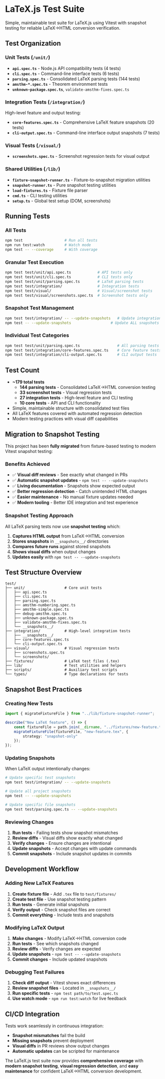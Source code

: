 # LaTeX.js Test Suite

Simple, maintainable test suite for LaTeX.js using Vitest with snapshot testing for reliable LaTeX→HTML conversion verification.

## Test Organization

### Unit Tests (`/unit/`)
- **`api.spec.ts`** - Node.js API compatibility tests (4 tests)
- **`cli.spec.ts`** - Command-line interface tests (6 tests)
- **`parsing.spec.ts`** - Consolidated LaTeX parsing tests (144 tests)
- **`amsthm-*.spec.ts`** - Theorem environment tests
- **`unknown-package.spec.ts`**, `validate-amsthm-fixes.spec.ts`

### Integration Tests (`/integration/`)
High-level feature and output testing:
- **`core-features.spec.ts`** - Comprehensive LaTeX feature snapshots (20 tests)
- **`cli-output.spec.ts`** - Command-line interface output snapshots (7 tests)

### Visual Tests (`/visual/`)
- **`screenshots.spec.ts`** - Screenshot regression tests for visual output

### Shared Utilities (`/lib/`)
- **`fixture-snapshot-runner.ts`** - Fixture-to-snapshot migration utilities
- **`snapshot-runner.ts`** - Pure snapshot testing utilities
- **`load-fixtures.ts`** - Fixture file parser
- **`cmd.ts`** - CLI testing utilities
- **`setup.ts`** - Global test setup (DOM, screenshots)

## Running Tests

### All Tests
```bash
npm test                   # Run all tests
npm run test:watch         # Watch mode
npm test -- --coverage     # With coverage
```

### Granular Test Execution
```bash
npm test test/unit/api.spec.ts            # API tests only
npm test test/unit/cli.spec.ts            # CLI tests only
npm test test/unit/parsing.spec.ts        # LaTeX parsing tests
npm test test/integration/                # Integration tests
npm test test/visual/                     # Visual/screenshot tests
npm test test/visual/screenshots.spec.ts  # Screenshot tests only
```

### Snapshot Test Management
```bash
npm test test/integration/ -- --update-snapshots   # Update integration snapshots
npm test -- --update-snapshots                  # Update ALL snapshots in project
```

### Individual Test Categories
```bash
npm test test/unit/parsing.spec.ts                 # All parsing tests
npm test test/integration/core-features.spec.ts    # Core feature tests
npm test test/integration/cli-output.spec.ts       # CLI output tests
```

## Test Count
- **~179 total tests**
  - **144 parsing tests** - Consolidated LaTeX→HTML conversion testing
  - **33 screenshot tests** - Visual regression tests  
  - **27 integration tests** - High-level feature and CLI testing
  - **10 core tests** - API and CLI functionality
- Simple, maintainable structure with consolidated test files
- All LaTeX features covered with automated regression detection
- Modern testing practices with visual diff capabilities

## Migration to Snapshot Testing

This project has been **fully migrated** from fixture-based testing to modern Vitest snapshot testing:

### Benefits Achieved
- ✅ **Visual diff reviews** - See exactly what changed in PRs
- ✅ **Automatic snapshot updates** - `npm test -- --update-snapshots`
- ✅ **Living documentation** - Snapshots show expected output
- ✅ **Better regression detection** - Catch unintended HTML changes
- ✅ **Easier maintenance** - No manual fixture updates needed
- ✅ **Modern tooling** - Better IDE integration and test experience

### Snapshot Testing Approach
All LaTeX parsing tests now use **snapshot testing** which:
1. **Captures HTML output** from LaTeX→HTML conversion
2. **Stores snapshots** in `__snapshots__/` directories
3. **Compares future runs** against stored snapshots  
4. **Shows visual diffs** when output changes
5. **Updates easily** with `npm test -- --update-snapshots`

## Test Structure Overview

```
test/
├── unit/                  # Core unit tests
│   ├── api.spec.ts
│   ├── cli.spec.ts
│   ├── parsing.spec.ts
│   ├── amsthm-numbering.spec.ts
│   ├── amsthm-simple.spec.ts
│   ├── debug-amsthm.spec.ts
│   ├── unknown-package.spec.ts
│   ├── validate-amsthm-fixes.spec.ts
│   └── __snapshots__/
├── integration/           # High-level integration tests
│   ├── __snapshots__/
│   ├── core-features.spec.ts
│   └── cli-output.spec.ts
├── visual/                # Visual regression tests
│   ├── screenshots.spec.ts
│   └── screenshots/
├── fixtures/              # LaTeX test files (.tex)
├── lib/                   # Test utilities and helpers
├── scripts/               # Auxiliary test scripts
└── types/                 # Type declarations for tests
```

## Snapshot Best Practices

### Creating New Tests
```typescript
import { migrateFixtureFile } from "../lib/fixture-snapshot-runner";

describe("New LaTeX feature", () => {
	const fixtureFile = path.join(__dirname, "../fixtures/new-feature.tex");
	migrateFixtureFile(fixtureFile, "new-feature.tex", {
		strategy: "snapshot-only"
	});
});
```

### Updating Snapshots
When LaTeX output intentionally changes:
```bash
# Update specific test snapshots
npm test test/integration/ -- --update-snapshots

# Update all project snapshots
npm test -- --update-snapshots

# Update specific file snapshots
npm test test/parsing.spec.ts -- --update-snapshots
```

### Reviewing Changes
1. **Run tests** - Failing tests show snapshot mismatches
2. **Review diffs** - Visual diffs show exactly what changed
3. **Verify changes** - Ensure changes are intentional
4. **Update snapshots** - Accept changes with update commands
5. **Commit snapshots** - Include snapshot updates in commits

## Development Workflow

### Adding New LaTeX Features
1. **Create fixture file** - Add `.tex` file to `test/fixtures/`
2. **Create test file** - Use snapshot testing pattern
3. **Run tests** - Generate initial snapshots
4. **Verify output** - Check snapshot files are correct
5. **Commit everything** - Include tests and snapshots

### Modifying LaTeX Output
1. **Make changes** - Modify LaTeX→HTML conversion code
2. **Run tests** - See which snapshots changed
3. **Review diffs** - Verify changes are expected
4. **Update snapshots** - `npm test -- --update-snapshots`
5. **Commit changes** - Include updated snapshots

### Debugging Test Failures
1. **Check diff output** - Vitest shows exact differences
2. **Review snapshot files** - Located in `__snapshots__/`
3. **Run specific tests** - `npm test path/to/test.spec.ts`
4. **Use watch mode** - `npm run test:watch` for live feedback

## CI/CD Integration

Tests work seamlessly in continuous integration:
- **Snapshot mismatches** fail the build
- **Missing snapshots** prevent deployment
- **Visual diffs** in PR reviews show output changes
- **Automatic updates** can be scripted for maintenance

The LaTeX.js test suite now provides **comprehensive coverage** with **modern snapshot testing**, **visual regression detection**, and **easy maintenance** for confident LaTeX→HTML conversion development.